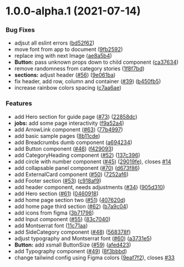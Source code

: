 # 1.0.0-alpha.1 (2021-07-14)

### Bug Fixes

- adjsut all eslint errors ([bd52f62](https://github.com/code4moldova/catalog-profesii/commit/bd52f62ebb71fe2037b7f12faef1fceff0fab4a7))
- move font from app to document ([9fb2592](https://github.com/code4moldova/catalog-profesii/commit/9fb25925b46197499868f829e95ada23695213ce))
- replace img with next Image ([ae8a5b4](https://github.com/code4moldova/catalog-profesii/commit/ae8a5b4782114e82561051a70eb946c0102cef70))
- **Button:** pass unknown props down to child component ([ca37634](https://github.com/code4moldova/catalog-profesii/commit/ca376343d30cc7d89221a1813a3ac7a3bbd8fb02))
- remove randomness from category stories ([1f8f7bd](https://github.com/code4moldova/catalog-profesii/commit/1f8f7bd016c98c5708b9a5c4ab4ae4e7f0c51671))
- **sections:** adjust header ([#56](https://github.com/code4moldova/catalog-profesii/issues/56)) ([9e061ba](https://github.com/code4moldova/catalog-profesii/commit/9e061ba610dda14b9154c436a85f68b8d4d4645f))
- fix header, add row, column and container ([#39](https://github.com/code4moldova/catalog-profesii/issues/39)) ([b450fb5](https://github.com/code4moldova/catalog-profesii/commit/b450fb5313e603c4da9dc3df7594025d5ffd1887))
- increase rainbow colors spacing ([c7aa6ae](https://github.com/code4moldova/catalog-profesii/commit/c7aa6ae0910363eaf47bb74e16cb412c8595d928))

### Features

- add Hero section for guide page ([#73](https://github.com/code4moldova/catalog-profesii/issues/73)) ([22858dc](https://github.com/code4moldova/catalog-profesii/commit/22858dcd8a82237af0acc3a58afe4a65206581a0))
- **jobs:** add some page interactivity ([f9a52a4](https://github.com/code4moldova/catalog-profesii/commit/f9a52a47d73822dba12105deea1fefb63642d005))
- add ArrowLink component ([#63](https://github.com/code4moldova/catalog-profesii/issues/63)) ([77b4997](https://github.com/code4moldova/catalog-profesii/commit/77b49974a512aa3e2c4977770cabec59bd07f9a3))
- add basic sample pages ([8b11cde](https://github.com/code4moldova/catalog-profesii/commit/8b11cdeae82c785f5c1f5136c42585dd227b386c))
- add Breadcrumbs dumb component ([a694234](https://github.com/code4moldova/catalog-profesii/commit/a694234902e50c6ac400e7f46b80bd2f7db1f2d7))
- add Button component ([#46](https://github.com/code4moldova/catalog-profesii/issues/46)) ([f429093](https://github.com/code4moldova/catalog-profesii/commit/f4290934bd4d9128dfac8bcf088d43b0262fd450))
- add CategoryHeading component ([#52](https://github.com/code4moldova/catalog-profesii/issues/52)) ([137c396](https://github.com/code4moldova/catalog-profesii/commit/137c39636d0f0ab2f7206609a8105856ef088081))
- add circle with number component ([#45](https://github.com/code4moldova/catalog-profesii/issues/45)) ([29019fe](https://github.com/code4moldova/catalog-profesii/commit/29019fe09989df496b0129a4fd1cf5d2282579b3)), closes [#14](https://github.com/code4moldova/catalog-profesii/issues/14)
- add collapsable panel component ([#70](https://github.com/code4moldova/catalog-profesii/issues/70)) ([d673f86](https://github.com/code4moldova/catalog-profesii/commit/d673f86af186f11a310d8251e2db905574fcd7bf))
- add ExternalCard component ([#50](https://github.com/code4moldova/catalog-profesii/issues/50)) ([7252af6](https://github.com/code4moldova/catalog-profesii/commit/7252af60e826176163e567bcf43065678aeca802))
- add Footer section ([#53](https://github.com/code4moldova/catalog-profesii/issues/53)) ([c918af9](https://github.com/code4moldova/catalog-profesii/commit/c918af906afe0743f55d0a6cd83e8be0b367e19f))
- add header component, needs adjustments ([#34](https://github.com/code4moldova/catalog-profesii/issues/34)) ([905d310](https://github.com/code4moldova/catalog-profesii/commit/905d310ea44796484f4695f6dc72425280a6e5b7))
- add Hero section ([#61](https://github.com/code4moldova/catalog-profesii/issues/61)) ([0460918](https://github.com/code4moldova/catalog-profesii/commit/04609186be15bcf7622c57f40c55951e427ca6f4))
- add home page section two ([#51](https://github.com/code4moldova/catalog-profesii/issues/51)) ([407620d](https://github.com/code4moldova/catalog-profesii/commit/407620d172067979fb9b91659ec01afdbb8de691))
- add home page third section ([#62](https://github.com/code4moldova/catalog-profesii/issues/62)) ([b7a9c04](https://github.com/code4moldova/catalog-profesii/commit/b7a9c0400214243713238f5d90b8c7ede898d484))
- add icons from figma ([3b71798](https://github.com/code4moldova/catalog-profesii/commit/3b717983b2ce56c1fe0f604cc7dc20c735f25936))
- add Input component ([#55](https://github.com/code4moldova/catalog-profesii/issues/55)) ([83c7040](https://github.com/code4moldova/catalog-profesii/commit/83c7040187360aade6927996dfcc579e6cc537ba))
- add Montserrat font ([11c71aa](https://github.com/code4moldova/catalog-profesii/commit/11c71aa7236415dec12b417d46611bbe896499ca))
- add SideCategory component ([#48](https://github.com/code4moldova/catalog-profesii/issues/48)) ([568378f](https://github.com/code4moldova/catalog-profesii/commit/568378fb3c86eb7357603ba2868a3619fbabbf28))
- adjust typography and Montserrat font ([#60](https://github.com/code4moldova/catalog-profesii/issues/60)) ([a3731e5](https://github.com/code4moldova/catalog-profesii/commit/a3731e54c932920e5b6068b1ac7819deb3bad886))
- **Button:** add xsmall ButtonSize ([#59](https://github.com/code4moldova/catalog-profesii/issues/59)) ([afed423](https://github.com/code4moldova/catalog-profesii/commit/afed42354a4b9a7ade2291ae727becb5d704addf))
- add Typography component ([#49](https://github.com/code4moldova/catalog-profesii/issues/49)) ([8f3bbbd](https://github.com/code4moldova/catalog-profesii/commit/8f3bbbd06986a0f852742c271b296a161371866b))
- change tailwind config using Figma colors ([9eaf7f2](https://github.com/code4moldova/catalog-profesii/commit/9eaf7f25689380684887bc9bc2660522b30c5b0d)), closes [#33](https://github.com/code4moldova/catalog-profesii/issues/33)
